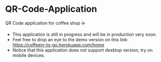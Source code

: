 # QR-Code-Application 
QR Code application for coffee shop ☕
- This application is still in progress and will be in production very soon.
- Feel free to drop an eye to the demo version on this link: https://coffeein-to-go.herokuapp.com/home
- Notice that this application does not support desktop version, try on mobile devices.
